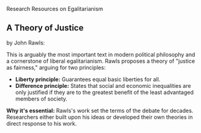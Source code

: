  Research Resources on Egalitarianism

## A Theory of Justice 
by John Rawls: 

This is arguably the most important text in modern political philosophy and a cornerstone of liberal egalitarianism. Rawls proposes a theory of "justice as fairness," arguing for two principles:

- **Liberty principle:** Guarantees equal basic liberties for all.
- **Difference principle:** States that social and economic inequalities are only justified if they are to the greatest benefit of the least advantaged members of society.  

**Why it's essential:** Rawls's work set the terms of the debate for decades. Researchers either built upon his ideas or developed their own theories in direct response to his work.
